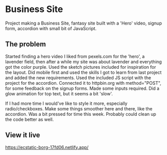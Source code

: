 # Business Site

Project making a Business Site, fantasy site built with a 'Hero' video, signup form, accordion with small bit of JavaScript.

## The problem

Started finding a hero video I liked from pexels.com for the 'hero', a lavender field, then after a while my site was about lavender and everything got the color purple.
Used the sketch pictures included for inspiration for the layout.
Did mobile first and used the skills I got to learn from last project and added the new requirements.
Used the included JS script with the project for the accordion.
Connected it to httpbin.org with method="POST", for some feedback on the signup forms. Made some inputs required.
Did a glow animation for top text, but it seems a bit 'slow'.

If I had more time I would've like to style it more, especially radio/checkboxes. Make some things smoother here and there, like the accordion. Was a bit pressed for time this week. Probably could clean up the code better as well.

## View it live

https://ecstatic-borg-17fd06.netlify.app/
